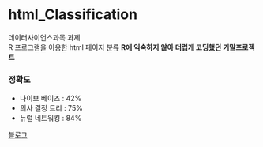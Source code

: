# html_Classification
데이터사이언스과목 과제  
R 프로그램을 이용한 html 페이지 분류
__R에 익숙하지 않아 더럽게 코딩했던 기말프로젝트__

### 정확도
- 나이브 베이즈 : 42% 
- 의사 결정 트리 : 75%
- 뉴럴 네트워킹 : 84%

[블로그]()
